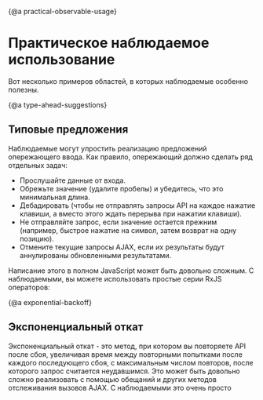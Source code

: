 {@a practical-observable-usage}
# Практическое наблюдаемое использование

Вот несколько примеров областей, в которых наблюдаемые особенно полезны.

{@a type-ahead-suggestions}
## Типовые предложения

Наблюдаемые могут упростить реализацию предложений опережающего ввода. Как правило, опережающий должно сделать ряд отдельных задач:

* Прослушайте данные от входа.
* Обрежьте значение (удалите пробелы) и убедитесь, что это минимальная длина.
* Дебадировать (чтобы не отправлять запросы API на каждое нажатие клавиши, а вместо этого ждать перерыва при нажатии клавиши).
* Не отправляйте запрос, если значение остается прежним (например, быстрое нажатие на символ, затем возврат на одну позицию).
* Отмените текущие запросы AJAX, если их результаты будут аннулированы обновленными результатами.

Написание этого в полном JavaScript может быть довольно сложным. С наблюдаемыми, вы можете использовать простые серии RxJS операторов:

<code-example path="practical-observable-usage/src/typeahead.ts" header="Typeahead"></code-example>

{@a exponential-backoff}
## Экспоненциальный откат

Экспоненциальный откат - это метод, при котором вы повторяете API после сбоя, увеличивая время между повторными попытками после каждого последующего сбоя, с максимальным числом повторов, после которого запрос считается неудавшимся. Это может быть довольно сложно реализовать с помощью обещаний и других методов отслеживания вызовов AJAX. С наблюдаемыми это очень просто

<code-example path="practical-observable-usage/src/backoff.ts" header="Exponential backoff"></code-example>
